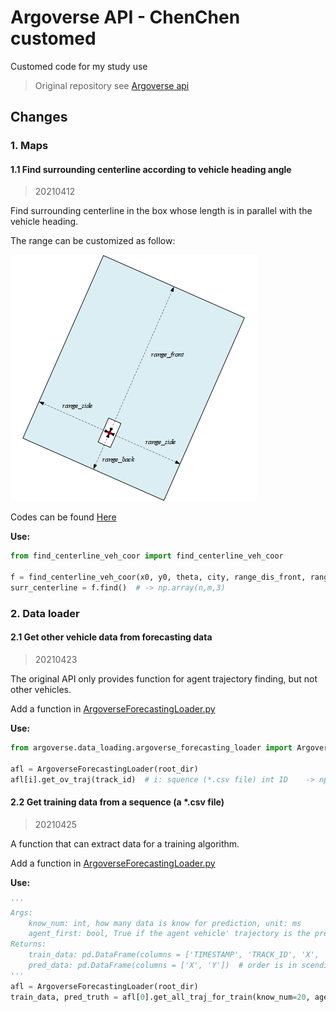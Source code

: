 # Argoverse API - ChenChen customed

Customed code for my study use
> Original repository see [Argoverse api](https://github.com/argoai/argoverse-api)

## Changes
### 1. Maps
#### 1.1 Find surrounding centerline according to vehicle heading angle
> 20210412

Find surrounding centerline in the box whose length is in parallel with the vehicle heading.

The range can be customized as follow:

![](images/find_centerline.png)

Codes can be found [Here](chenchencode/find_centerline_veh_coor.py)

**Use:**
``` python
from find_centerline_veh_coor import find_centerline_veh_coor

f = find_centerline_veh_coor(x0, y0, theta, city, range_dis_front, range_dis_back, range_dis_side)
surr_centerline = f.find()  # -> np.array(n,m,3)
```

### 2. Data loader
#### 2.1 Get other vehicle data from forecasting data
> 20210423

The original API only provides function for agent trajectory finding, but not other vehicles.

Add a function in [ArgoverseForecastingLoader.py](argoverse/data_loading/argoverse_forecasting_loader.py)

**Use:**
``` python
from argoverse.data_loading.argoverse_forecasting_loader import ArgoverseForecastingLoader

afl = ArgoverseForecastingLoader(root_dir)
afl[i].get_ov_traj(track_id)  # i: squence (*.csv file) int ID    -> np.array(n,2)
```
#### 2.2 Get training data from a sequence (a *.csv file)
> 20210425

A function that can extract data for a training algorithm.

Add a function in [ArgoverseForecastingLoader.py](argoverse/data_loading/argoverse_forecasting_loader.py)

**Use:**
``` python
'''
Args:
    know_num: int, how many data is know for prediction, unit: ms
    agent_first: bool, True if the agent vehicle' trajectory is the prediction target, else using AV
Returns:
    train_data: pd.DataFrame(columns = ['TIMESTAMP', 'TRACK_ID', 'X', 'Y'])
    pred_data: pd.DataFrame(columns = ['X', 'Y'])  # order is in scending time
'''
afl = ArgoverseForecastingLoader(root_dir)
train_data, pred_truth = afl[0].get_all_traj_for_train(know_num=20, agent_first=True)
```
